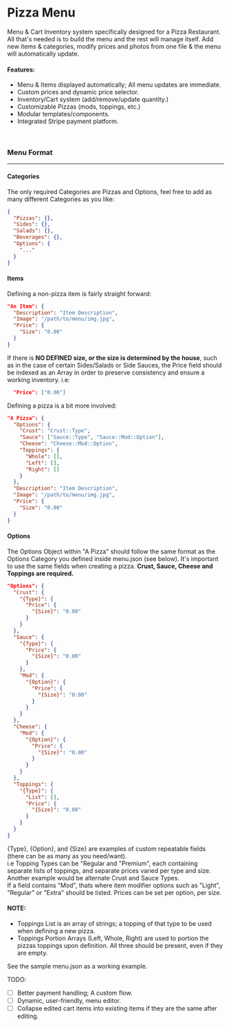 # Pizza Menu

Menu & Cart Inventory system specifically designed for a Pizza Restaurant. All that's needed is to build the menu and the rest will manage itself. Add new items & categories, modify prices and photos from one file & the menu will automatically update.

#### Features:
- Menu & Items displayed automatically; All menu updates are immediate.
- Custom prices and dynamic price selector.
- Inventory/Cart system (add/remove/update quantity.)
- Customizable Pizzas (mods, toppings, etc.)
- Modular templates/components.
- Integrated Stripe payment platform.
<br> 

### Menu Format

---
#### Categories
The only required Categories are Pizzas and Options, feel free to add as many different Categories as you like:
```json
{
  "Pizzas": {},
  "Sides": {},
  "Salads": {},
  "Beverages": {},
  "Options": {
    "..."
  }
}
```
#### Items
Defining a non-pizza item is fairly straight forward:
```json
"An Item": {
  "Description": "Item Description",
  "Image": "/path/to/menu/img.jpg",
  "Price": {
    "Size": "0.00"
  }
}
```

If there is <b> NO DEFINED  size, or the size is determined by the house</b>, such as in the case of certain Sides/Salads or Side Sauces, the Price field should be indexed as an Array in order to preserve consistency and ensure a working inventory. i.e:

```json
  "Price": ["0.00"]
```

Defining a pizza is a bit more involved:

```json
"A Pizza": {
  "Options": {
    "Crust": "Crust::Type",
    "Sauce": ["Sauce::Type", "Sauce::Mod::Option"],
    "Cheese": "Cheese::Mod::Option",
    "Toppings": {
      "Whole": [],
      "Left": [],
      "Right": []
    }
  },
  "Description": "Item Description",
  "Image": "/path/to/menu/img.jpg",
  "Price": {
    "Size": "0.00"
  }
}
```

#### Options

The Options Object within "A Pizza" should follow the same format as the Options Category you defined inside menu.json (see below). It's important to use the same fields when creating a pizza. <b>Crust, Sauce, Cheese and Toppings are required.</b><br>
```json
"Options": {
  "Crust": {
    "{Type}": {
      "Price": {
        "{Size}": "0.00"
      }
    }
  },
  "Sauce": {
    "{Type}": {
      "Price": {
        "{Size}": "0.00"
      }
    },
    "Mod": {
      "{Option}": {
        "Price": {
          "{Size}": "0:00"
        }
      }
    }
  },
  "Cheese": {
    "Mod": {
      "{Option}": {
        "Price": {
          "{Size}": "0.00"
        }
      }
    }
  },
  "Toppings": {
    "{Type}": {
      "List": [],
      "Price": {
        "{Size}": "0.00"
      }
    }
  }
}
```


\{Type}, \{Option}, and \{Size} are examples of custom repeatable fields (there can be as many as you need/want). <br>
i.e Topping Types can be "Regular and "Premium", each containing separate lists of toppings, and separate prices varied per type and size. Another example would be alternate Crust and Sauce Types. <br>
If a field contains "Mod", thats where item modifier options such as "Light", "Regular" or "Extra" should be listed. Prices can be set per option, per size.
#### NOTE:
- Toppings List is an array of strings; a topping of that type to be used when defining a new pizza.
- Toppings Portion Arrays (Left, Whole, Right) are used to portion the pizzas toppings upon definition. All three should be present, even if they are empty.

See the sample menu.json as a working example.

TODO:
- [ ] Better payment handling; A custom flow.
- [ ] Dynamic, user-friendly, menu editor.
- [ ] Collapse edited cart items into existing items if they are the same after editing.
